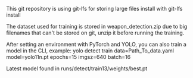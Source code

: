 This git repository is using git-lfs for storing large files
install with git-lfs install

The dataset used for training is stored in weapon_detection.zip due to big filenames that can't be stored on git, unzip it before running the training.

After setting an environment with PyTorch and YOLO, you can also train a model in the CLI, example:
yolo detect train data=Path_To_data.yaml model=yolo11n.pt epochs=15 imgsz=640 batch=16

Latest model found in runs/detect/train13/weights/best.pt
